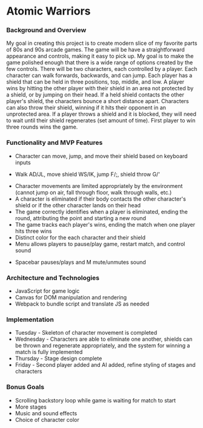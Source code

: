 # Atomic Warriors

### Background and Overview
My goal in creating this project is to create modern slice of my favorite parts of 80s and 90s arcade games. The game will be have a straightforward appearance and controls, making it easy to pick up. My goal is to make the game polished enough that there is a wide range of options created by the few controls. There will be two characters, each controlled by a player. Each character can walk forwards, backwards, and can jump. Each player has a shield that can be held in three positions, top, middle, and low. A player wins by hitting the other player with their shield in an area not protected by a shield, or by jumping on their head. If a held shield contacts the other player's shield, the characters bounce a short distance apart. Characters can also throw their shield, winning if it hits their opponent in an unprotected area. If a player throws a shield and it is blocked, they will need to wait until their shield regenerates (set amount of time). First player to win three rounds wins the game.

### Functionality and MVP Features
* Character can move, jump, and move their shield based on keyboard inputs
+ Walk AD/JL, move shield WS/IK, jump F/;, shield throw G/'
* Character movements are limited appropriately by the environment (cannot jump on air, fall through floor, walk through walls, etc.)
* A character is eliminated if their body contacts the other character's shield or if the other     character lands on their head
* The game correctly identifies when a player is eliminated, ending the round, attributing the point and starting a new round
* The game tracks each player's wins, ending the match when one player hits three wins
* Distinct color for the each character and their shield
* Menu allows players to pause/play game, restart match, and control sound
+ Spacebar pauses/plays and M mute/unmutes sound


### Architecture and Technologies
* JavaScript for game logic
* Canvas for DOM manipulation and rendering
* Webpack to bundle script and translate JS as needed

### Implementation
* Tuesday - Skeleton of character movement is completed
* Wednesday - Characters are able to eliminate one another, shields can be thrown and regenerate appropriately, and the system for winning a match is fully implemented
* Thursday - Stage design complete
* Friday - Second player added and AI added, refine styling of stages and characters

### Bonus Goals
* Scrolling backstory loop while game is waiting for match to start
* More stages
* Music and sound effects
* Choice of character color

